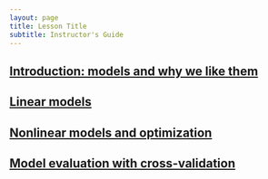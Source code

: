 ```yaml
---
layout: page
title: Lesson Title
subtitle: Instructor's Guide
---
```


## [Introduction: models and why we like them](01-intro.html)
## [Linear models](02-linear-models.html)
## [Nonlinear models and optimization](03-nonlinear-models.html)
## [Model evaluation with cross-validation](04-cross-validation.html)
